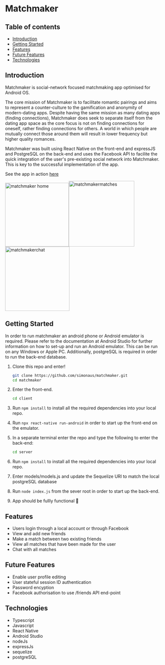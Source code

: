 # Matchmaker

## Table of contents
- [Introduction](#Introduction)
- [Getting Started](#Getting-Started)
- [Features](#Features)
- [Future Features](#Future-Features)
- [Technologies](#Technologies)

## Introduction
Matchmaker is social-network focused matchmaking app optimised for Android OS. 

The core mission of Matchmaker is to facilitate romantic pairings and aims to represent a counter-culture to the gamification and anonymity of modern-dating apps. Despite having the same mission as many dating apps (finding connections), Matchmaker does seek to separate itself from the dating app space as the core focus is not on finding connections for oneself, rather finding connections for others. A world in which people are mutually connect those around them will result in lower frequency but higher quality romances.  

Matchmaker was built using React Native on the front-end and expressJS and PostgreSQL on the back-end and uses the Facebook API to facilite the quick integration of the user's pre-existing social network into Matchmaker. This is key to the successful implementation of the app. 

See the app in action [here](https://youtu.be/mShixnhaUJY)

<img width="206" alt="matchmaker home" src="https://user-images.githubusercontent.com/66684013/125109531-6876ae00-e0db-11eb-81a6-a1d889c0f08f.PNG"><img width="212" alt="matchmakermatches" src="https://user-images.githubusercontent.com/66684013/125109458-4c730c80-e0db-11eb-92b8-85b2529ec8df.PNG">
<img width="208" alt="matchmakerchat" src="https://user-images.githubusercontent.com/66684013/125109297-13d33300-e0db-11eb-8543-11b70484270f.PNG">


## Getting Started

In order to run matchmaker an android phone or Android emulator is required. Please refer to the documentation at Android Studio for further information on how to set-up and run an Android emulator. This can be run on any Windows or Apple PC. Additionally, postgreSQL is required in order to run the back-end database. 

1. Clone this repo and enter!

   ```bash
   git clone https://github.com/simonaus/matchmaker.git
   cd matchmaker
   ```

2. Enter the front-end.

   ```bash
   cd client
   ```

3. Run ````npm install```` to install all the required dependencies into your local repo. 

4. Run ````npx react-native run-android```` in order to start up the front-end on the emulator.

5. In a separate terminal enter the repo and type the following to enter the back-end: 

   ```bash
   cd server
   ```
   
6. Run ````npm install```` to install all the required dependencies into your local repo. 

7. Enter models/models.js and update the Sequelize URI to match the local postgreSQL database

8. Run ````node index.js````  from the sever root in order to start up the back-end.

9. App should be fullly functional 🎈

## Features

- Users login through a local account or through Facebook
- View and add new friends
- Make a match between two existing friends
- View all matches that have been made for the user
- Chat with all matches

## Future Features

- Enable user profile editing
- User stateful session ID authentication
- Password encyption
- Facebook authorisation to use /friends API end-point

## Technologies

- Typescript
- Javascript
- React Native
- Android Studio
- nodeJs
- expressJs
- sequelize
- postgreSQL


